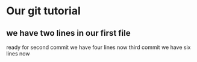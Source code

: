 # Our git tutorial
## we have two lines in our first file
ready for second commit
we have four lines now
third commit
we have six lines  now
